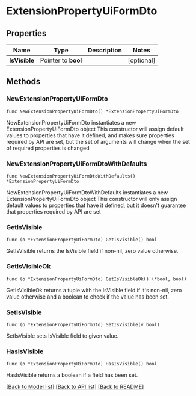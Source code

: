 # ExtensionPropertyUiFormDto

## Properties

Name | Type | Description | Notes
------------ | ------------- | ------------- | -------------
**IsVisible** | Pointer to **bool** |  | [optional] 

## Methods

### NewExtensionPropertyUiFormDto

`func NewExtensionPropertyUiFormDto() *ExtensionPropertyUiFormDto`

NewExtensionPropertyUiFormDto instantiates a new ExtensionPropertyUiFormDto object
This constructor will assign default values to properties that have it defined,
and makes sure properties required by API are set, but the set of arguments
will change when the set of required properties is changed

### NewExtensionPropertyUiFormDtoWithDefaults

`func NewExtensionPropertyUiFormDtoWithDefaults() *ExtensionPropertyUiFormDto`

NewExtensionPropertyUiFormDtoWithDefaults instantiates a new ExtensionPropertyUiFormDto object
This constructor will only assign default values to properties that have it defined,
but it doesn't guarantee that properties required by API are set

### GetIsVisible

`func (o *ExtensionPropertyUiFormDto) GetIsVisible() bool`

GetIsVisible returns the IsVisible field if non-nil, zero value otherwise.

### GetIsVisibleOk

`func (o *ExtensionPropertyUiFormDto) GetIsVisibleOk() (*bool, bool)`

GetIsVisibleOk returns a tuple with the IsVisible field if it's non-nil, zero value otherwise
and a boolean to check if the value has been set.

### SetIsVisible

`func (o *ExtensionPropertyUiFormDto) SetIsVisible(v bool)`

SetIsVisible sets IsVisible field to given value.

### HasIsVisible

`func (o *ExtensionPropertyUiFormDto) HasIsVisible() bool`

HasIsVisible returns a boolean if a field has been set.


[[Back to Model list]](../README.md#documentation-for-models) [[Back to API list]](../README.md#documentation-for-api-endpoints) [[Back to README]](../README.md)


